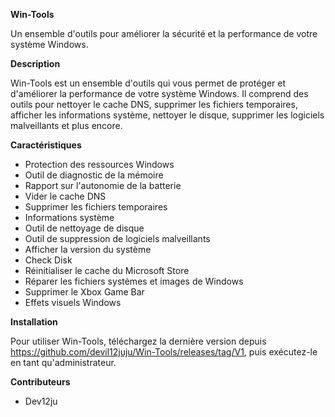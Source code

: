 **Win-Tools**

Un ensemble d'outils pour améliorer la sécurité et la performance de votre système Windows.

**Description**

Win-Tools est un ensemble d'outils qui vous permet de protéger et d'améliorer la performance de votre système Windows. Il comprend des outils pour nettoyer le cache DNS, supprimer les fichiers temporaires, afficher les informations système, nettoyer le disque, supprimer les logiciels malveillants et plus encore.

**Caractéristiques**

* Protection des ressources Windows
* Outil de diagnostic de la mémoire
* Rapport sur l'autonomie de la batterie
* Vider le cache DNS
* Supprimer les fichiers temporaires
* Informations système
* Outil de nettoyage de disque
* Outil de suppression de logiciels malveillants
* Afficher la version du système
* Check Disk
* Réinitialiser le cache du Microsoft Store
* Réparer les fichiers systèmes et images de Windows
* Supprimer le Xbox Game Bar
* Effets visuels Windows

**Installation**

 Pour utiliser Win-Tools, téléchargez la dernière version depuis https://github.com/devil12juju/Win-Tools/releases/tag/V1, puis exécutez-le en tant qu'administrateur.

**Contributeurs**

* Dev12ju
